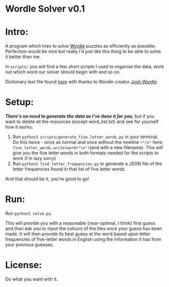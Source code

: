 Wordle Solver v0.1
=============

# Intro:

A program which tries to solve [Wordle](https://www.powerlanguage.co.uk/wordle/) puzzles as efficiently as possible. Perfection would be nice but really I'd just like this thing to be able to solve it better than me.

In `scripts/` you will find a few short scripts I used to organise the data, work out which word our solver should begin with and so on.

Dictionary text file found [here](https://raw.githubusercontent.com/powerlanguage/word-lists/master/word-list-raw.txt) with thanks to Wordle creator [Josh Wardle](https://github.com/powerlanguage).

# Setup:

***There's no need to generate the data as I've done it for you***, but if you want to delete all the resources (except word_list.txt) and see for yourself how it works:

1. Run `python3 scripts/generate_five_letter_words.py` in your terminal. Do this twice - once as normal and once without the newline `+"/n"` here: `five_letter_words.write(word+"\n")`(and with a new filename). This will give you the five letter words in both formats needed for the scripts to work (I'm lazy sorry)
2. Run `python3 find_letter_frequencies.py` to generate a JSON file of the letter frequencies found in that list of five letter words

And that should be it, you're good to go!

# Run:

Run `python3 solve.py`.

This will provide you with a reasonable (near-optimal, I think) first guess and then ask you to input the colours of the tiles once your guess has been made. It will then provide its best guess at the word based upon letter frequencies of five-letter words in English using the information it has from your previous guesses.

# License:

Do what you want with it.




